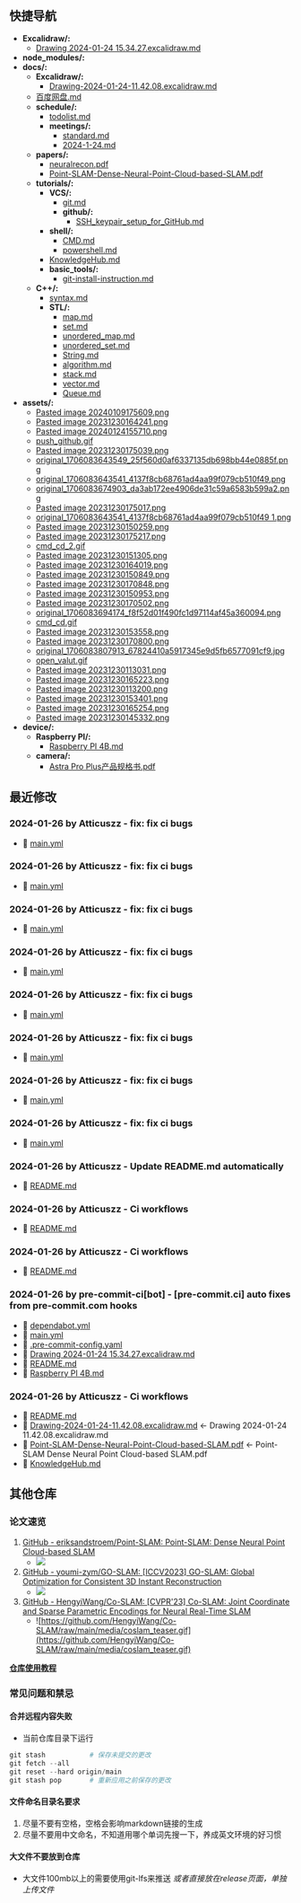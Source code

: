 ## 快捷导航
- **Excalidraw/:**
  - [Drawing 2024-01-24 15.34.27.excalidraw.md](Excalidraw/Drawing_2024-01-24_15.34.27.excalidraw.md)
- **node_modules/:**
- **docs/:**
  - **Excalidraw/:**
    - [Drawing-2024-01-24-11.42.08.excalidraw.md](docs/Excalidraw/Drawing-2024-01-24-11.42.08.excalidraw.md)
  - [百度网盘.md](docs/百度网盘.md)
  - **schedule/:**
    - [todolist.md](docs/schedule/todolist.md)
    - **meetings/:**
      - [standard.md](docs/schedule/meetings/standard.md)
      - [2024-1-24.md](docs/schedule/meetings/2024-1-24.md)
  - **papers/:**
    - [neuralrecon.pdf](docs/papers/neuralrecon.pdf)
    - [Point-SLAM-Dense-Neural-Point-Cloud-based-SLAM.pdf](docs/papers/Point-SLAM-Dense-Neural-Point-Cloud-based-SLAM.pdf)
  - **tutorials/:**
    - **VCS/:**
      - [git.md](docs/tutorials/VCS/git.md)
      - **github/:**
        - [SSH_keypair_setup_for_GitHub.md](docs/tutorials/VCS/github/SSH_keypair_setup_for_GitHub.md)
    - **shell/:**
      - [CMD.md](docs/tutorials/shell/CMD.md)
      - [powershell.md](docs/tutorials/shell/powershell.md)
    - [KnowledgeHub.md](docs/tutorials/KnowledgeHub.md)
    - **basic_tools/:**
      - [git-install-instruction.md](docs/tutorials/basic_tools/git-install-instruction.md)
  - **C++/:**
    - [syntax.md](docs/C++/syntax.md)
    - **STL/:**
      - [map.md](docs/C++/STL/map.md)
      - [set.md](docs/C++/STL/set.md)
      - [unordered_map.md](docs/C++/STL/unordered_map.md)
      - [unordered_set.md](docs/C++/STL/unordered_set.md)
      - [String.md](docs/C++/STL/String.md)
      - [algorithm.md](docs/C++/STL/algorithm.md)
      - [stack.md](docs/C++/STL/stack.md)
      - [vector.md](docs/C++/STL/vector.md)
      - [Queue.md](docs/C++/STL/Queue.md)
- **assets/:**
  - [Pasted image 20240109175609.png](assets/Pasted_image_20240109175609.png)
  - [Pasted image 20231230164241.png](assets/Pasted_image_20231230164241.png)
  - [Pasted image 20240124155710.png](assets/Pasted_image_20240124155710.png)
  - [push_github.gif](assets/push_github.gif)
  - [Pasted image 20231230175039.png](assets/Pasted_image_20231230175039.png)
  - [original_1706083643549_25f560d0af6337135db698bb44e0885f.png](assets/original_1706083643549_25f560d0af6337135db698bb44e0885f.png)
  - [original_1706083643541_4137f8cb68761ad4aa99f079cb510f49.png](assets/original_1706083643541_4137f8cb68761ad4aa99f079cb510f49.png)
  - [original_1706083674903_da3ab172ee4906de31c59a6583b599a2.png](assets/original_1706083674903_da3ab172ee4906de31c59a6583b599a2.png)
  - [Pasted image 20231230175017.png](assets/Pasted_image_20231230175017.png)
  - [original_1706083643541_4137f8cb68761ad4aa99f079cb510f49 1.png](assets/original_1706083643541_4137f8cb68761ad4aa99f079cb510f49_1.png)
  - [Pasted image 20231230150259.png](assets/Pasted_image_20231230150259.png)
  - [Pasted image 20231230175217.png](assets/Pasted_image_20231230175217.png)
  - [cmd_cd_2.gif](assets/cmd_cd_2.gif)
  - [Pasted image 20231230151305.png](assets/Pasted_image_20231230151305.png)
  - [Pasted image 20231230164019.png](assets/Pasted_image_20231230164019.png)
  - [Pasted image 20231230150849.png](assets/Pasted_image_20231230150849.png)
  - [Pasted image 20231230170848.png](assets/Pasted_image_20231230170848.png)
  - [Pasted image 20231230150953.png](assets/Pasted_image_20231230150953.png)
  - [Pasted image 20231230170502.png](assets/Pasted_image_20231230170502.png)
  - [original_1706083694174_f8f52d01f490fc1d97114af45a360094.png](assets/original_1706083694174_f8f52d01f490fc1d97114af45a360094.png)
  - [cmd_cd.gif](assets/cmd_cd.gif)
  - [Pasted image 20231230153558.png](assets/Pasted_image_20231230153558.png)
  - [Pasted image 20231230170800.png](assets/Pasted_image_20231230170800.png)
  - [original_1706083807913_67824410a5917345e9d5fb6577091cf9.jpg](assets/original_1706083807913_67824410a5917345e9d5fb6577091cf9.jpg)
  - [open_valut.gif](assets/open_valut.gif)
  - [Pasted image 20231230113031.png](assets/Pasted_image_20231230113031.png)
  - [Pasted image 20231230165223.png](assets/Pasted_image_20231230165223.png)
  - [Pasted image 20231230113200.png](assets/Pasted_image_20231230113200.png)
  - [Pasted image 20231230153401.png](assets/Pasted_image_20231230153401.png)
  - [Pasted image 20231230165254.png](assets/Pasted_image_20231230165254.png)
  - [Pasted image 20231230145332.png](assets/Pasted_image_20231230145332.png)
- **device/:**
  - **Raspberry PI/:**
    - [Raspberry PI 4B.md](device/Raspberry_PI/Raspberry_PI_4B.md)
  - **camera/:**
    - [Astra Pro Plus产品规格书.pdf](device/camera/Astra_Pro_Plus产品规格书.pdf)
## 最近修改
### 2024-01-26 by Atticuszz - fix: fix ci bugs
- 🔨 [main.yml](.github/workflows/main.yml)
### 2024-01-26 by Atticuszz - fix: fix ci bugs
- 🔨 [main.yml](.github/workflows/main.yml)
### 2024-01-26 by Atticuszz - fix: fix ci bugs
- 🔨 [main.yml](.github/workflows/main.yml)
### 2024-01-26 by Atticuszz - fix: fix ci bugs
- 🔨 [main.yml](.github/workflows/main.yml)
### 2024-01-26 by Atticuszz - fix: fix ci bugs
- 🔨 [main.yml](.github/workflows/main.yml)
### 2024-01-26 by Atticuszz - fix: fix ci bugs
- 🔨 [main.yml](.github/workflows/main.yml)
### 2024-01-26 by Atticuszz - fix: fix ci bugs
- 🔨 [main.yml](.github/workflows/main.yml)
### 2024-01-26 by Atticuszz - fix: fix ci bugs
- 🔨 [main.yml](.github/workflows/main.yml)
### 2024-01-26 by Atticuszz - Update README.md automatically
- 🔨 [README.md](README.md)
### 2024-01-26 by Atticuszz - Ci workflows
- 🔨 [README.md](README.md)
### 2024-01-26 by Atticuszz - Ci workflows
- 🔨 [README.md](README.md)
### 2024-01-26 by pre-commit-ci[bot] - [pre-commit.ci] auto fixes from pre-commit.com hooks
- 🔨 [dependabot.yml](.github/dependabot.yml)
- 🔨 [main.yml](.github/workflows/main.yml)
- 🔨 [.pre-commit-config.yaml](.pre-commit-config.yaml)
- 🔨 [Drawing 2024-01-24 15.34.27.excalidraw.md](Excalidraw/Drawing_2024-01-24_15.34.27.excalidraw.md)
- 🔨 [README.md](README.md)
- 🔨 [Raspberry PI 4B.md](device/Raspberry_PI/Raspberry_PI_4B.md)
### 2024-01-26 by Atticuszz - Ci workflows
- 🔨 [README.md](README.md)
- 🚚 [Drawing-2024-01-24-11.42.08.excalidraw.md](docs/Excalidraw/Drawing-2024-01-24-11.42.08.excalidraw.md) <- Drawing 2024-01-24 11.42.08.excalidraw.md
- 🚚 [Point-SLAM-Dense-Neural-Point-Cloud-based-SLAM.pdf](docs/papers/Point-SLAM-Dense-Neural-Point-Cloud-based-SLAM.pdf) <- Point-SLAM Dense Neural Point Cloud-based SLAM.pdf
- 🔨 [KnowledgeHub.md](docs/tutorials/KnowledgeHub.md)
## 其他仓库

### 论文速览

1. [GitHub - eriksandstroem/Point-SLAM: Point-SLAM: Dense Neural Point Cloud-based SLAM](https://github.com/eriksandstroem/Point-SLAM)
   - ![](https://github.com/eriksandstroem/Point-SLAM/raw/main/media/office_4.gif)
2. [GitHub - youmi-zym/GO-SLAM: [ICCV2023] GO-SLAM: Global Optimization for Consistent 3D Instant Reconstruction](https://github.com/youmi-zym/GO-SLAM)
   - ![](https://github.com/youmi-zym/GO-SLAM/raw/main/images/comparison.png)
3. [GitHub - HengyiWang/Co-SLAM: [CVPR'23] Co-SLAM: Joint Coordinate and Sparse Parametric Encodings for Neural Real-Time SLAM](https://github.com/HengyiWang/Co-SLAM)
   - ![https://github.com/HengyiWang/Co-SLAM/raw/main/media/coslam_teaser.gif](https://github.com/HengyiWang/Co-SLAM/raw/main/media/coslam_teaser.gif)

**[仓库使用教程](docs/tutorials/KnowledgeHub.md)**

### 常见问题和禁忌

#### 合并远程内容失败

- 当前仓库目录下运行

```PowerShell
git stash           # 保存未提交的更改
git fetch --all
git reset --hard origin/main
git stash pop       # 重新应用之前保存的更改
```

#### 文件命名目录名要求

1. 尽量不要有空格，空格会影响markdown链接的生成
2. 尽量不要用中文命名，不知道用哪个单词先搜一下，养成英文环境的好习惯

#### 大文件不要放到仓库

- 大文件100mb以上的需要使用git-lfs来推送 _或者直接放在release页面，单独上传文件_
